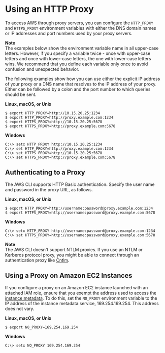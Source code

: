 # Using an HTTP Proxy<a name="cli-configure-proxy"></a>

 To access AWS through proxy servers, you can configure the `HTTP_PROXY` and `HTTPS_PROXY` environment variables with either the DNS domain names or IP addresses and port numbers used by your proxy servers\.

**Note**  
The examples below show the environment variable name in all upper\-case letters\. However, if you specify a variable twice \- once with upper\-case letters and once with lower\-case letters, the one with lower\-case letters wins\. We recommend that you define each variable only once to avoid confusion and unexpected behavior\.

The following examples show how you can use either the explicit IP address of your proxy or a DNS name that resolves to the IP address of your proxy\. Either can be followed by a colon and the port number to which queries should be sent\.

**Linux, macOS, or Unix**

```
$ export HTTP_PROXY=http://10.15.20.25:1234
$ export HTTP_PROXY=http://proxy.example.com:1234
$ export HTTPS_PROXY=http://10.15.20.25:5678
$ export HTTPS_PROXY=http://proxy.example.com:5678
```

**Windows**

```
C:\> setx HTTP_PROXY http://10.15.20.25:1234
C:\> set HTTP_PROXY=http://proxy.example.com:1234
C:\> set HTTPS_PROXY=http://10.15.20.25:5678
C:\> set HTTPS_PROXY=http://proxy.example.com:5678
```

## Authenticating to a Proxy<a name="cli-configure-proxy-auth"></a>

The AWS CLI supports HTTP Basic authentication\. Specify the user name and password in the proxy URL, as follows\. 

**Linux, macOS, or Unix**

```
$ export HTTP_PROXY=http://username:password@proxy.example.com:1234
$ export HTTPS_PROXY=http://username:password@proxy.example.com:5678
```

**Windows**

```
C:\> setx HTTP_PROXY http://username:password@proxy.example.com:1234
C:\> set HTTPS_PROXY=http://username:password@proxy.example.com:5678
```

**Note**  
The AWS CLI doesn't support NTLM proxies\. If you use an NTLM or Kerberos protocol proxy, you might be able to connect through an authentication proxy like [Cntlm](http://cntlm.sourceforge.net)\.

## Using a Proxy on Amazon EC2 Instances<a name="cli-configure-proxy-ec2"></a>

If you configure a proxy on an Amazon EC2 instance launched with an attached IAM role, ensure that you exempt the address used to access the [instance metadata](https://docs.aws.amazon.com/AWSEC2/latest/UserGuide/ec2-instance-metadata.html)\. To do this, set the `NO_PROXY` environment variable to the IP address of the instance metadata service, 169\.254\.169\.254\. This address does not vary\.

**Linux, macOS, or Unix**

```
$ export NO_PROXY=169.254.169.254
```

**Windows**

```
C:\> setx NO_PROXY 169.254.169.254
```